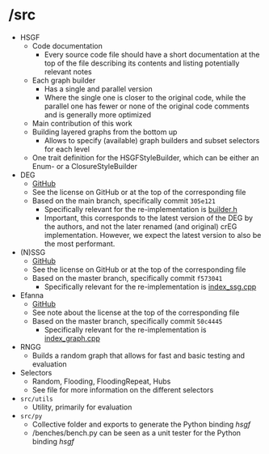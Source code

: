 # /src

- HSGF
    - Code documentation
        - Every source code file should have a short documentation at the top of the file describing its contents and listing potentially relevant notes
    - Each graph builder
        - Has a single and parallel version
        - Where the single one is closer to the original code, while the parallel one has fewer or none of the original code comments and is generally more optimized 
    - Main contribution of this work 
    - Building layered graphs from the bottom up
        - Allows to specify (available) graph builders and subset selectors for each level
    - One trait definition for the HSGFStyleBuilder, which can be either an Enum- or a ClosureStyleBuilder
- DEG
    - [GitHub](https://github.com/Visual-Computing/DynamicExplorationGraph/)
    - See the license on GitHub or at the top of the corresponding file
    - Based on the main branch, specifically commit `305e121`
        - Specifically relevant for the re-implementation is [builder.h](https://github.com/Visual-Computing/DynamicExplorationGraph/blob/main/cpp/deglib/include/builder.h)
        - Important, this corresponds to the latest version of the DEG by the authors, and not the later renamed (and original) crEG implementation. However, we expect the latest version to also be the most performant.
- (N)SSG
    - [GitHub](https://github.com/ZJULearning/SSG/)
    - See the license on GitHub or at the top of the corresponding file
    - Based on the master branch, specifically commit `f573041`
        - Specifically relevant for the re-implementation is [index_ssg.cpp](https://github.com/ZJULearning/SSG/blob/master/src/index_ssg.cpp)
- Efanna 
    - [GitHub](https://github.com/ZJULearning/efanna_graph)
    - See note about the license at the top of the corresponding file
    - Based on the master branch, specifically commit `50c4445`
        - Specifically relevant for the re-implementation is [index_graph.cpp](https://github.com/ZJULearning/efanna_graph/blob/master/src/index_graph.cpp)
- RNGG
    - Builds a random graph that allows for fast and basic testing and evaluation
- Selectors 
    - Random, Flooding, FloodingRepeat, Hubs
    - See file for more information on the different selectors
- `src/utils`
    - Utility, primarily for evaluation
- `src/py`
    - Collective folder and exports to generate the Python binding *hsgf*
    - /benches/bench.py can be seen as a unit tester for the Python binding *hsgf*